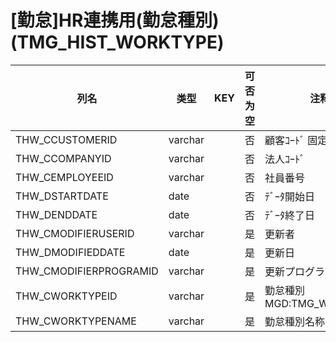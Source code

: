 # [勤怠]HR連携用(勤怠種別)                                             (TMG_HIST_WORKTYPE)
| 列名   | 类型   | KEY  | 可否为空 | 注释   |
| ---- | ---- | ---- | ---- | ---- |
|THW_CCUSTOMERID|varchar||否|顧客ｺｰﾄﾞ                        固定：01                                                       |
|THW_CCOMPANYID|varchar||否|法人ｺｰﾄﾞ                                                                                    |
|THW_CEMPLOYEEID|varchar||否|社員番号                                                                                      |
|THW_DSTARTDATE|date||否|ﾃﾞｰﾀ開始日                                                                                   |
|THW_DENDDATE|date||否|ﾃﾞｰﾀ終了日                                                                                   |
|THW_CMODIFIERUSERID|varchar||是|更新者                                                                                       |
|THW_DMODIFIEDDATE|date||是|更新日                                                                                       |
|THW_CMODIFIERPROGRAMID|varchar||是|更新プログラムID                                                                                 |
|THW_CWORKTYPEID|varchar||是|勤怠種別                                                        MGD:TMG_WORKTYPE              |
|THW_CWORKTYPENAME|varchar||是|勤怠種別名称                                                                                    |
